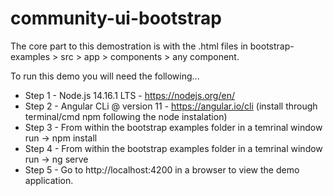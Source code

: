 # community-ui-bootstrap

The core part to this demostration is with the .html files in bootstrap-examples > src > app > components > any component.

To run this demo you will need the following...

* Step 1 - Node.js 14.16.1 LTS - https://nodejs.org/en/
* Step 2 - Angular CLi @ version 11 - https://angular.io/cli (install through terminal/cmd npm following the node instalation)
* Step 3 - From within the bootstrap examples folder in a temrinal window run -> npm install
* Step 4 - From within the bootstrap examples folder in a temrinal window run -> ng serve
* Step 5 - Go to http://localhost:4200 in a browser to view the demo application. 
